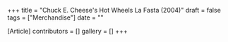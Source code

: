 +++
title = "Chuck E. Cheese's Hot Wheels La Fasta (2004)"
draft = false
tags = ["Merchandise"]
date = ""

[Article]
contributors = []
gallery = []
+++